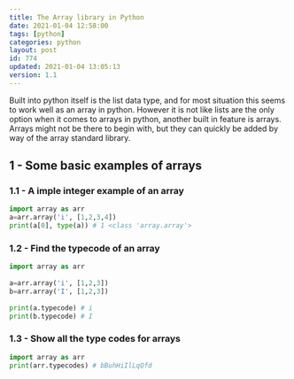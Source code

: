```yaml
---
title: The Array library in Python
date: 2021-01-04 12:58:00
tags: [python]
categories: python
layout: post
id: 774
updated: 2021-01-04 13:05:13
version: 1.1
---
```


Built into python itself is the list data type, and for most situation this seems to work well as an array in python. However it is not like lists are the only option when it comes to arrays in python, another built in feature is arrays. Arrays might not be there to begin with, but they can quickly be added by way of the array standard library.

<!-- more -->

## 1 - Some basic examples of arrays

### 1.1 - A imple integer example of an array

```python
import array as arr
a=arr.array('i', [1,2,3,4])
print(a[0], type(a)) # 1 <class 'array.array'>
```

### 1.2 - Find the typecode of an array

```python
import array as arr
 
a=arr.array('i', [1,2,3])
b=arr.array('I', [1,2,3])
 
print(a.typecode) # i
print(b.typecode) # I
```

### 1.3 - Show all the type codes for arrays

```python
import array as arr
print(arr.typecodes) # bBuhHiIlLqQfd
```